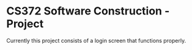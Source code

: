 # CS372 Software Construction - Project

Currently this project consists of a login screen that functions properly.